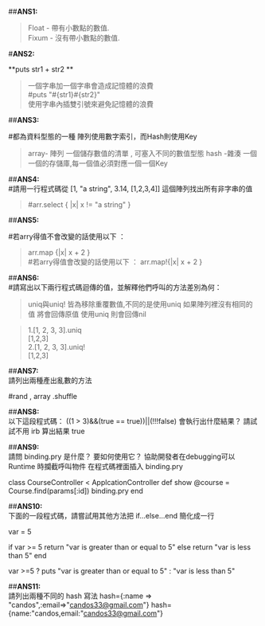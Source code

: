  ##**ANS1:** <br/>
  
 > Float - 帶有小數點的數值. <br/>
 > Fixum - 沒有帶小數點的數值.

 #**ANS2:** <br/>

**puts str1 + str2 **
>一個字串加一個字串會造成記憶體的浪費 <br/> 
#puts "#{str1}#{str2}" <br/>
>使用字串內插雙引號來避免記憶體的浪費

##**ANS3:** <br/>

#都為資料型態的一種 陣列使用數字索引，而Hash則使用Key 
>array- 陣列 一個儲存數值的清單 , 可塞入不同的數值型態 
>hash -雜湊  一個一個的存儲庫,每一個值必須對應一個一個Key <br/>

##**ANS4:** <br/>
#請用一行程式碼從 [1, "a string", 3.14, [1,2,3,4]] 這個陣列找出所有非字串的值 
>#arr.select { |x| x != "a string" } <br/>

##**ANS5:** <br/>

#若arry得值不會改變的話使用以下 ：
>arr.map {|x| x + 2 } <br/>
#若arry得值會改變的話使用以下 ：
>arr.map!{|x| x + 2 } <br/>

##**ANS6:** <br/>
#請寫出以下兩行程式碼迴傳的值，並解釋他們呼叫的方法差別為何：
>uniq與uniq! 皆為移除重覆數值,不同的是使用uniq 如果陣列裡沒有相同的值 將會回傳原值 使用uniq 則會回傳nil <br/>

>1.[1, 2, 3, 3].uniq <br/>
>[1,2,3] <br/>
>2.[1, 2, 3, 3].uniq! <br/>
>[1,2,3] <br/>

##**ANS7:** <br/>
請列出兩種產出亂數的方法

#rand , array .shuffle

##**ANS8:** <br/>
以下這段程式碼：
((1 > 3)&&(true == true))||(!!!false)
會執行出什麼結果？ 請試試不用 irb 算出結果
true

##**ANS9:** <br/>
請問 binding.pry 是什麼？ 要如何使用它？
協助開發者在debugging可以Runtime 時攔截呼叫物件
在程式碼裡面插入 binding.pry

 class CourseController < ApplcationController
  def show
    @course = Course.find(params[:id])
    binding.pry
  end

##**ANS10:** <br/>
下面的一段程式碼，請嘗試用其他方法把 if...else...end 簡化成一行

var = 5

if var >= 5
  return "var is greater than or equal to 5"
else
  return "var is less than 5"
end

var >=5 ? puts "var is greater than or equal to 5" : "var is less than 5"

##**ANS11:** <br/>
請列出兩種不同的 hash 寫法
hash={:name => "candos",:email=>"candos33@gmail.com"}
hash={name:"candos,email:"candos33@gmail.com"}
